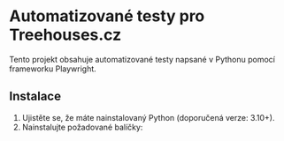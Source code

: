 # Automatizované testy pro Treehouses.cz

Tento projekt obsahuje automatizované testy napsané v Pythonu pomocí frameworku Playwright.

## Instalace
1. Ujistěte se, že máte nainstalovaný Python (doporučená verze: 3.10+).
2. Nainstalujte požadované balíčky:
